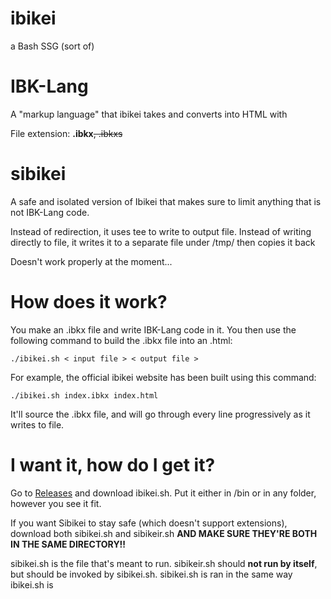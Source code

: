 # ibikei
a Bash SSG (sort of)
# IBK-Lang
A "markup language" that ibikei takes and converts into HTML with

File extension: __.ibkx__~~, .ibkxs~~
# sibikei
A safe and isolated version of Ibikei that makes sure to limit anything that is not IBK-Lang code.

Instead of redirection, it uses tee to write to output file.
Instead of writing directly to file, it writes it to a separate file under /tmp/ then copies it back

Doesn't work properly at the moment...

# How does it work?
You make an .ibkx file and write IBK-Lang code in it. You then use the following command to build the .ibkx file into an .html:

```
./ibikei.sh < input file > < output file >
```

For example, the official ibikei website has been built using this command:

```
./ibikei.sh index.ibkx index.html
```

It'll source the .ibkx file, and will go through every line progressively as it writes to file.

# I want it, how do I get it?

Go to [Releases](https://github.com/ibikei/ibikei/releases) and download ibikei.sh. Put it either in /bin or in any folder, however you see it fit.

If you want Sibikei to stay safe (which doesn't support extensions), download both sibikei.sh and sibikeir.sh **AND MAKE SURE THEY'RE BOTH IN THE SAME DIRECTORY!!**

sibikei.sh is the file that's meant to run. sibikeir.sh should **not run by itself**, but should be invoked by sibikei.sh. 
sibikei.sh is ran in the same way ibikei.sh is
